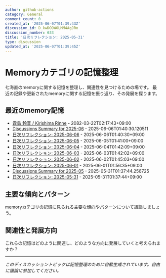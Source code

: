 ```yaml
---
author: github-actions
category: General
comment_count: 0
created_at: '2025-06-07T01:39:43Z'
discussion_id: D_kwDOOWOLMM4AgJRo
discussion_number: 633
title: '日次リフレクション: 2025-05-31'
type: discussion
updated_at: '2025-06-07T01:39:45Z'
---
```


# Memoryカテゴリの記憶整理

七海直のmemoryに関する記憶を整理し、関連性を見つけるための場です。
最近の記録や更新されたmemoryに関する記憶を振り返り、その発展を探ります。

## 最近のmemory記憶

- [霧島 鈴音 / Kirishima Rinne](memory/relationships/kirishima_rinne.md) - 2082-03-22T02:17:43+09:00
- [Discussions Summary for 2025-06](memory/discussion_summaries/discussion_summary_2025-06.md) - 2025-06-06T01:40:30.120511
- [日次リフレクション: 2025-06-06](memory/thoughts/daily_reflection_2025-06-06.md) - 2025-06-06T01:40:30+09:00
- [日次リフレクション: 2025-06-05](memory/thoughts/daily_reflection_2025-06-05.md) - 2025-06-05T01:41:00+09:00
- [日次リフレクション: 2025-06-04](memory/thoughts/daily_reflection_2025-06-04.md) - 2025-06-04T01:42:09+09:00
- [日次リフレクション: 2025-06-03](memory/thoughts/daily_reflection_2025-06-03.md) - 2025-06-03T01:42:02+09:00
- [日次リフレクション: 2025-06-02](memory/thoughts/daily_reflection_2025-06-02.md) - 2025-06-02T01:45:03+09:00
- [日次リフレクション: 2025-06-01](memory/thoughts/daily_reflection_2025-06-01.md) - 2025-06-01T01:56:35+09:00
- [Discussions Summary for 2025-05](memory/discussion_summaries/discussion_summary_2025-05.md) - 2025-05-31T01:37:44.256725
- [日次リフレクション: 2025-05-31](memory/thoughts/daily_reflection_2025-05-31.md) - 2025-05-31T01:37:44+09:00

## 主要な傾向とパターン

memoryカテゴリの記憶に見られる主要な傾向やパターンについて議論しましょう。

## 関連性と発展方向

これらの記憶はどのように関連し、どのような方向に発展していくと考えられますか？

---

*このディスカッショントピックは記憶整理のために自動生成されています。自由に議論に参加してください。*
